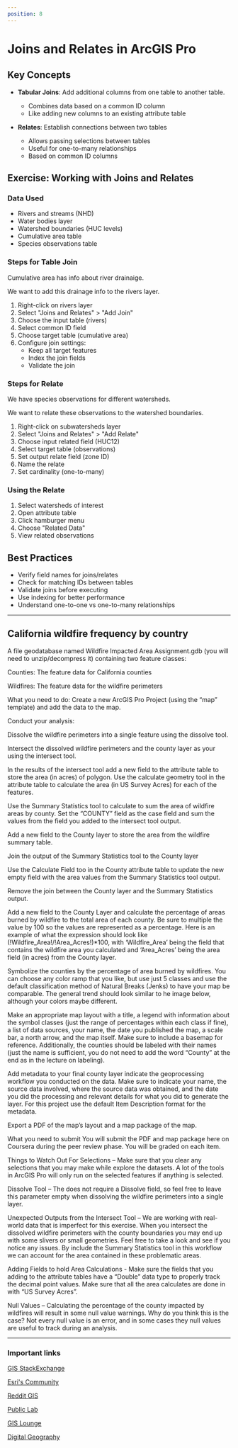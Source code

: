 ```yaml
---
position: 8
---
```


# Joins and Relates in ArcGIS Pro

## Key Concepts

- **Tabular Joins**: Add additional columns from one table to another table.
  - Combines data based on a common ID column
  - Like adding new columns to an existing attribute table

- **Relates**: Establish connections between two tables
  - Allows passing selections between tables
  - Useful for one-to-many relationships
  - Based on common ID columns

## Exercise: Working with Joins and Relates

### Data Used

- Rivers and streams (NHD)
- Water bodies layer
- Watershed boundaries (HUC levels)
- Cumulative area table
- Species observations table

### Steps for Table Join

Cumulative area has info about river drainaige.

We want to add this drainage info to the rivers layer.

1. Right-click on rivers layer
2. Select "Joins and Relates" > "Add Join"
3. Choose the input table (rivers)
4. Select common ID field
5. Choose target table (cumulative area)
6. Configure join settings:
     - Keep all target features
     - Index the join fields
     - Validate the join

### Steps for Relate

We have species observations for different watersheds.

We want to relate these observations to the watershed boundaries.

1. Right-click on subwatersheds layer
2. Select "Joins and Relates" > "Add Relate"
3. Choose input related field (HUC12)
4. Select target table (observations)
5. Set output relate field (zone ID)
6. Name the relate
7. Set cardinality (one-to-many)

### Using the Relate

1. Select watersheds of interest
2. Open attribute table
3. Click hamburger menu
4. Choose "Related Data"
5. View related observations

## Best Practices

- Verify field names for joins/relates
- Check for matching IDs between tables
- Validate joins before executing
- Use indexing for better performance
- Understand one-to-one vs one-to-many relationships

---

## California wildfire frequency by country

A file geodatabase named Wildfire Impacted Area Assignment.gdb (you will need to unzip/decompress it) containing two feature classes:

Counties: The feature data for California counties

Wildfires: The feature data for the wildfire perimeters

What you need to do:
Create a new ArcGIS Pro Project (using the “map” template) and add the data to the map.

Conduct your analysis:

Dissolve the wildfire perimeters into a single feature using the dissolve tool.

Intersect the dissolved wildfire perimeters and the county layer as your using the intersect tool.

In the results of the intersect tool add a new field to the attribute table to store the area (in acres) of polygon. Use the calculate geometry tool in the attribute table to calculate the area (in US Survey Acres) for each of the features.

Use the Summary Statistics tool to calculate to sum the area of wildfire areas by county. Set the “COUNTY” field as the case field and sum the values from the field you added to the intersect tool output.

Add a new field to the County layer to store the area from the wildfire summary table.

Join the output of the Summary Statistics tool to the County layer

Use the Calculate Field too in the County attribute table to update the new empty field with the area values from the Summary Statistics tool output.

Remove the join between the County layer and the Summary Statistics output.

Add a new field to the County Layer and calculate the percentage of areas burned by wildfire to the total area of each county. Be sure to multiple the value by 100 so the values are represented as a percentage. Here is an example of what the expression should look like (!Wildfire_Area!/!Area_Acres!)*100, with ‘Wildfire_Area’ being the field that contains the wildfire area you calculated and ‘Area_Acres’ being the area field (in acres) from the County layer.

Symbolize the counties by the percentage of area burned by wildfires. You can choose any color ramp that you like, but use just 5 classes and use the default classification method of Natural Breaks (Jenks) to have your map be comparable. The general trend should look similar to he image below, although your colors maybe different.

Make an appropriate map layout with a title, a legend with information about the symbol classes (just the range of percentages within each class if fine), a list of data sources, your name, the date you published the map, a scale bar, a north arrow, and the map itself. Make sure to include a basemap for reference. Additionally, the counties should be labeled with their names (just the name is sufficient, you do not need to add the word “County” at the end as in the lecture on labeling).

Add metadata to your final county layer indicate the geoprocessing workflow you conducted on the data. Make sure to indicate your name, the source data involved, where the source data was obtained, and the date you did the processing and relevant details for what you did to generate the layer. For this project use the default Item Description format for the metadata.

Export a PDF of the map’s layout and a map package of the map.

What you need to submit
You will submit the PDF and map package here on Coursera during the peer review phase. You will be graded on each item.

Things to Watch Out For
Selections – Make sure that you clear any selections that you may make while explore the datasets. A lot of the tools in ArcGIS Pro will only run on the selected features if anything is selected.

Dissolve Tool – The does not require a Dissolve field, so feel free to leave this parameter empty when dissolving the wildfire perimeters into a single layer.

Unexpected Outputs from the Intersect Tool – We are working with real-world data that is imperfect for this exercise. When you intersect the dissolved wildfire perimeters with the county boundaries you may end up with some slivers or small geometries. Feel free to take a look and see if you notice any issues. By include the Summary Statistics tool in this workflow we can account for the area contained in these problematic areas.

Adding Fields to hold Area Calculations - Make sure the fields that you adding to the attribute tables have a “Double” data type to properly track the decimal point values. Make sure that all the area calculates are done in with “US Survey Acres”.

Null Values – Calculating the percentage of the county impacted by wildfires will result in some null value warnings. Why do you think this is the case? Not every null value is an error, and in some cases they null values are useful to track during an analysis.

---

### Important links

[GIS StackExchange](<http://gis.stackexchange.com/>)

[Esri's Community](https://community.esri.com/)

[Reddit GIS](http://reddit.com/r/gis)

[Public Lab](https://publiclab.org/)

[GIS Lounge](https://www.gislounge.com/)

[Digital Geography](http://www.digital-geography.com/)
